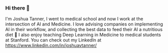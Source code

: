### Hi there 👋

I'm Joshua Tanner, I went to medical school and now I work at the intersection of AI and Medicine. I love advising companies on implementing AI in their workflow, and collecting the best data to feed their AI a nutritious diet 💪 I also enjoy teaching Deep Learning in Medicine to medical students at Stanford. You can check out my LinkedIn at https://www.linkedin.com/in/joshuavtanner/

<!--
**jvtanner/jvtanner** is a ✨ _special_ ✨ repository because its `README.md` (this file) appears on your GitHub profile.

Here are some ideas to get you started:

- 🔭 I’m currently working on ...
- 🌱 I’m currently learning ...
- 👯 I’m looking to collaborate on ...
- 🤔 I’m looking for help with ...
- 💬 Ask me about ...
- 📫 How to reach me: ...
- 😄 Pronouns: ...
- ⚡ Fun fact: ...
-->
